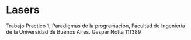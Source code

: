 # Lasers
Trabajo Practico 1, Paradigmas de la programacion, Facultad de Ingenieria de la Universidad de Buenos Aires. Gaspar Notta 111389
    
